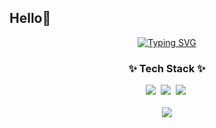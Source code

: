 ## Hello👋

<!--
**Choijina/Choijina** is a ✨ _special_ ✨ repository because its `README.md` (this file) appears on your GitHub profile.

Here are some ideas to get you started:

- 🔭 I’m currently working on ...
- 🌱 I’m currently learning ...
- 👯 I’m looking to collaborate on ...
- 🤔 I’m looking for help with ...
- 💬 Ask me about ...
- 📫 How to reach me: ...
- 😄 Pronouns: ...
- ⚡ Fun fact: ...
-->


<div align="center">
  <a href="https://git.io/typing-svg">
    <img src="https://readme-typing-svg.demolab.com/?lines=Welcome+to+Jina's+Github;" alt="Typing SVG" />
  </a>
</div>

<h3 align="center">✨ Tech Stack ✨</h3>
<div align="center">
  <img src="https://img.shields.io/badge/unity-20232a.svg?style=for-the-badge&logo=unity&logoColor=FFFFFF" />&nbsp
  <img src="https://img.shields.io/badge/javascript-F7DF1E.svg?style=for-the-badge&logo=javascript&logoColor=20232a" />&nbsp
  <img src="https://img.shields.io/badge/html5-E34F26.svg?style=for-the-badge&logo=html5&logoColor=white" />&nbsp
</div>
<br>

<div align="center">
  <img src="https://github-readme-stats.vercel.app/api/top-langs/?username=cja224&layout=compact" />
</div>
